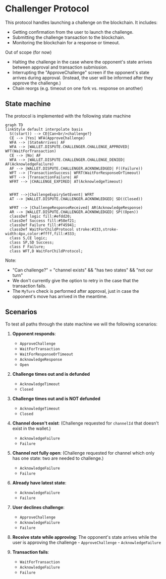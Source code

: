 # Challenger Protocol

This protocol handles launching a challenge on the blockchain. It includes:

- Getting confirmation from the user to launch the challenge.
- Submitting the challenge transaction to the blockchain.
- Monitoring the blockchain for a response or timeout.

Out of scope (for now)

- Halting the challenge in the case where the opponent's state arrives between approval and transaction submission.
- Interrupting the "ApproveChallenge" screen if the opponent's state arrives during approval. (Instead, the user will be informed after they approve the challenge.)
- Chain reorgs (e.g. timeout on one fork vs. response on another)

## State machine

The protocol is implemented with the following state machine

```mermaid
graph TD
linkStyle default interpolate basis
  S((start)) --> CE{Can<br/>challenge?}
  CE --> |Yes| WFA(ApproveChallenge)
  WFA --> |StateArrives| AF
  WFA --> |WALLET.DISPUTE.CHALLENGER.CHALLENGE_APPROVED| WFT(WaitForTransaction)
  CE --> |No| AF
  WFA --> |WALLET.DISPUTE.CHALLENGER.CHALLENGE_DENIED| AF(AcknowledgeFailure)
  AF --> |WALLET.DISPUTE.CHALLENGER.ACKNOWLEDGED| F((Failure))
  WFT --> |TransactionSuccess| WFRT(WaitForResponseOrTimeout)
  WFT --> |TransactionFailure| AF
  WFRT --> |CHALLENGE_EXPIRED| AT(AcknowledgeTimeout)


  WFRT -->|ChallengeExpirySetEvent| WFRT
  AT --> |WALLET.DISPUTE.CHALLENGER.ACKNOWLEDGED| SD((Closed))

  WFRT --> |ChallengeResponseReceived| AR(AcknowledgeResponse)
  AR --> |WALLET.DISPUTE.CHALLENGER.ACKNOWLEDGED| SP((Open))
  classDef logic fill:#efdd20;
  classDef Success fill:#58ef21;
  classDef Failure fill:#f45941;
  classDef WaitForChildProtocol stroke:#333,stroke-width:4px,color:#ffff,fill:#333;
  class S,CE logic;
  class SP,SD Success;
  class F Failure;
  class WFT,D WaitForChildProtocol;
```

Note:

- "Can challenge?" = "channel exists" && "has two states" && "not our turn"
- We don't currently give the option to retry in the case that the transaction fails.
- The `MyTurn` check is performed after approval, just in case the opponent's move has arrived in the meantime.

## Scenarios

To test all paths through the state machine we will the following scenarios:

1. **Opponent responds**:

   - `ApproveChallenge`
   - `WaitForTransaction`
   - `WaitForResponseOrTimeout`
   - `AcknowledgeResponse`
   - `Open`

2. **Challenge times out and is defunded**

   - `AcknowledgeTimeout`
   - `Closed`

3. **Challenge times out and is NOT defunded**

   - `AcknowledgeTimeout`
   - `Closed`

4. **Channel doesn't exist**:
   (Challenge requested for `channelId` that doesn't exist in the wallet.)

   - `AcknowledgeFailure`
   - `Failure`

5. **Channel not fully open**:
   (Challenge requested for channel which only has one state: two are needed to challenge.)

   - `AcknowledgeFailure`
   - `Failure`

6. **Already have latest state**:
   - `AcknowledgeFailure`
   - `Failure`
7. **User declines challenge**:
   - `ApproveChallenge`
   - `AcknowledgeFailure`
   - `Failure`
8. **Receive state while approving**:
   The opponent's state arrives while the user is approving the challenge - `ApproveChallenge` - `AcknowledgeFailure`
9. **Transaction fails**:
   - `WaitForTransaction`
   - `AcknowledgeFailure`
   - `Failure`
